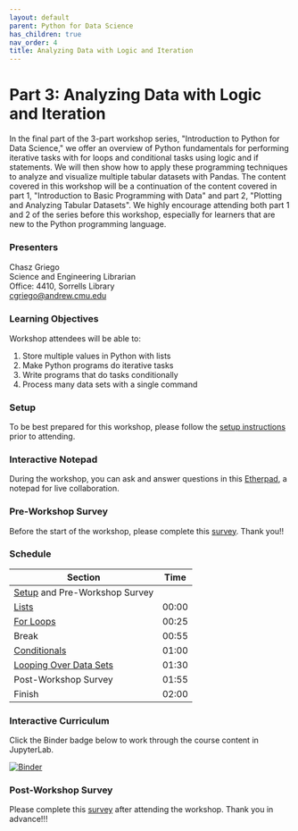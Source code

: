 ```yaml
---
layout: default
parent: Python for Data Science
has_children: true
nav_order: 4
title: Analyzing Data with Logic and Iteration
---
```


# Part 3: Analyzing Data with Logic and Iteration

In the final part of the 3-part workshop series, "Introduction to Python for Data Science," we offer an overview of Python fundamentals for performing iterative tasks with for loops and conditional tasks using logic and if statements.
We will then show how to apply these programming techniques to analyze and visualize multiple tabular datasets with Pandas. 
The content covered in this workshop will be a continuation of the content covered in part 1, "Introduction to Basic Programming with Data" and part 2, "Plotting and Analyzing Tabular Datasets".
We highly encourage attending both part 1 and 2 of the series before this workshop, especially for learners that are new to the Python programming language.   

### Presenters
Chasz Griego <a href='https://github.com/chaszg' target='_blank'><img src='../../content/img/GitHub-Mark-custom.svg' style='width:15px; padding:0; border:none !important;'></a>  
Science and Engineering Librarian  
Office: 4410, Sorrells Library  
[cgriego@andrew.cmu.edu](mailto:cgriego@andrew.cmu.edu)  

### Learning Objectives

Workshop attendees will be able to:

1. Store multiple values in Python with lists   
2. Make Python programs do iterative tasks   
3. Write programs that do tasks conditionally   
4. Process many data sets with a single command

### Setup

To be best prepared for this workshop, please follow the [setup instructions](../setup)
prior to attending.

### Interactive Notepad

During the workshop, you can ask and answer questions in this
[Etherpad](https://etherpad.wikimedia.org/p/2023-09-27-python-part3), a notepad
for live collaboration.

### Pre-Workshop Survey

Before the start of the workshop, please complete this
[survey](https://forms.gle/kkBPJ9RaqQNmAKHD8). Thank you!!

### Schedule

| Section  | Time |
| ------------- | ------------- |
| [Setup](../setup) and Pre-Workshop Survey |   |
| [Lists](09_Lists.md) | 00:00 |
| [For Loops](10_For_Loops.md) | 00:25 |
| Break | 00:55 |
| [Conditionals](11_Conditionals.md)  | 01:00 |
| [Looping Over Data Sets](12_Looping_over_Datasets.md)  | 01:30 |
| Post-Workshop Survey | 01:55 |
| Finish  | 02:00 |

### Interactive Curriculum

Click the Binder badge below to work through the course content in JupyterLab.

[![Binder](https://mybinder.org/badge_logo.svg)](https://mybinder.org/v2/gh/cmu-lib/portfolio_workshop/HEAD?labpath=Python_Series_Materials%2F__jupyter-notebooks%2F)

### Post-Workshop Survey

Please complete this [survey](https://forms.gle/8kCQPLoGYMj4weoRA)
after attending the workshop. Thank you in advance!!!
